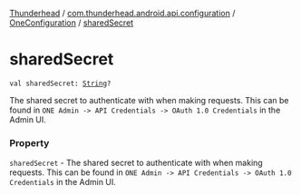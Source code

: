 [Thunderhead](../../index.md) / [com.thunderhead.android.api.configuration](../index.md) / [OneConfiguration](index.md) / [sharedSecret](./shared-secret.md)

# sharedSecret

`val sharedSecret: `[`String`](https://kotlinlang.org/api/latest/jvm/stdlib/kotlin/-string/index.html)`?`

The shared secret to authenticate with when making requests.
This can be found in `ONE Admin -> API Credentials -> OAuth 1.0 Credentials` in the Admin UI.

### Property

`sharedSecret` - The shared secret to authenticate with when making requests.
This can be found in `ONE Admin -> API Credentials -> OAuth 1.0 Credentials` in the Admin UI.